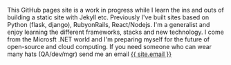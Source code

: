 This GitHub pages site is a work in progress while I learn the ins and outs of building a static site with Jekyll etc. Previously I've built sites based on Python (flask, django), RubyonRails, React/Nodejs. I'm a generalist and enjoy learning the different frameworks, stacks and new technology.  I come from the Microsft .NET world and I'm preparing myself for the future of open-source and cloud computing. If you need someone who can wear many hats (QA/dev/mgr) send me an email <a class="u-email" href="mailto:{{ site.email }}" target="_blank">{{ site.email }}</a>
